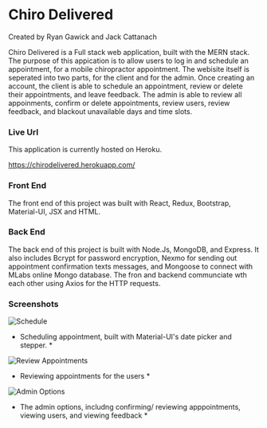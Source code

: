 # Chiro Delivered
Created by Ryan Gawick and Jack Cattanach

Chiro Delivered is a Full stack web application, built with the MERN stack. The purpose of this appication is to allow users to log in and schedule an appointment, for a mobile chiropractor appointment. The webisite itself is seperated into two parts, for the client and for the admin. Once creating an account, the client is able to schedule an appointment, review or delete their appointments, and leave feedback. The admin is able to review all appoinments, confirm or delete appointments, review users, review feedback, and blackout unavailable days and time slots.

### Live Url ###
This application is currently hosted on Heroku.

https://chirodelivered.herokuapp.com/

### Front End ###

The front end of this project was built with React, Redux, Bootstrap, Material-UI, JSX and HTML.

### Back End ###

The back end of this project is built with Node.Js, MongoDB, and Express. It also includes Bcrypt for password encryption, Nexmo for sending out appointment confirmation texts messages, and Mongoose to connect with MLabs online Mongo database. The fron and backend communciate wth each other using Axios for the HTTP requests.

### Screenshots ###

![Schedule](https://github.com/rgawick/chiro_delivered/blob/master/CD-Schedule.png)
* Scheduling appointment, built with Material-UI's date picker and stepper. * 


![Review Appointments](https://github.com/rgawick/chiro_delivered/blob/master/CD-screenshot.png)
* Reviewing appointments for the users *


![Admin Options](https://github.com/rgawick/chiro_delivered/blob/master/CD_Admin.gif)
* The admin options, includng confirming/ reviewing apppointments, viewing users, and viewing feedback *
